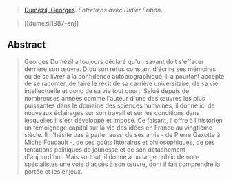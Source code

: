 >[Dumézil, Georges](dumezil.md). *Entretiens avec Didier Eribon*. 

> [[dumezil1987-en]]

## Abstract
> Georges Dumézil a toujours déclaré qu'un savant doit s'effacer derrière son œuvre. D'où son refus constant d'écrire ses mémoires ou de se livrer à la confidence autobiographique. Il a pourtant accepté de se raconter, de faire le récit de sa carrière universitaire, de sa vie intellectuelle et donc de sa vie tout court. Salué depuis de nombreuses années comme l'auteur d'une des œuvres les plus puissantes dans le domaine des sciences humaines, il donne ici de nouveaux éclairages sur son travail et sur les conditions dans lesquelles il s'est développé et imposé. Ce faisant, il offre à l'historien un témoignage capital sur la vie des idées en France au vingtième siècle. Il n'hésite pas à parler aussi de ses amis - de Pierre Gaxotte à Miche Foucault -, de ses goûts littéraires et philosophiques, de ses tentations politiques de jeunesse et de son détachement d'aujourd'hui. Mais surtout, il donne à un large public de non-spécialistes une voie d'accès à son œuvre, dont il fait comprendre la portée et les enjeux.
